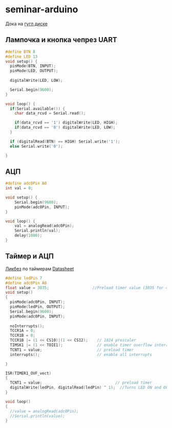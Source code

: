 # seminar-arduino

Дока на [гугл диске](https://docs.google.com/document/d/1E5u_tU_30d35mxYcNSVe8VHLDNzwZsriz4J4xWrx2XM/edit#heading=h.uh7x8owb0an)
## Лампочка и кнопка чепрез UART 
```c
#define BTN 8
#define LED 13
void setup() {
  pinMode(BTN, INPUT);
  pinMode(LED, OUTPUT);
  
  digitalWrite(LED, LOW);

  Serial.begin(9600);
}

void loop() {
  if(Serial.available()) {
    char data_rcvd = Serial.read();

    if(data_rcvd == '1') digitalWrite(LED, HIGH);
    if(data_rcvd == '0') digitalWrite(LED, LOW);
  }

  if (digitalRead(BTN) == HIGH) Serial.write('1'); 
  else Serial.write('0'); 

}

```

## АЦП
```c
#define adc0Pin A0
int val = 0;

void setup() {
    Serial.begin(9600);
    pinMode(adc0Pin, INPUT);
}

void loop() {
    val = analogRead(adc0Pin);
    Serial.println(val);
    delay(1000);
}
```

## Таймер и АЦП
[Ликбез](https://habr.com/ru/post/453276/) по таймерам 
[Datasheet](https://ww1.microchip.com/downloads/en/DeviceDoc/Atmel-7810-Automotive-Microcontrollers-ATmega328P_Datasheet.pdf)
```c
#define ledPin 7
#define adc0Pin A0
float value = 3035;                   //Preload timer value (3035 for 4 seconds)
void setup()
{
  pinMode(adc0Pin, INPUT);
  pinMode(ledPin, OUTPUT);
  Serial.begin(9600);
  pinMode(adc0Pin, INPUT);
  
  noInterrupts();  
  TCCR1A = 0;
  TCCR1B = 0;
  TCCR1B |= (1 << CS10)|(1 << CS12);    // 1024 prescaler 
  TIMSK1 |= (1 << TOIE1);               // enable timer overflow interrupt ISR
  TCNT1 = value;                        // preload timer
  interrupts();                         // enable all interrupts

}

ISR(TIMER1_OVF_vect)
{
  TCNT1 = value;                                // preload timer
  digitalWrite(ledPin, digitalRead(ledPin) ^ 1);  //Turns LED ON and OFF
}

void loop()
{ 
  //value = analogRead(adc0Pin);
  //Serial.println(value);
}
```


